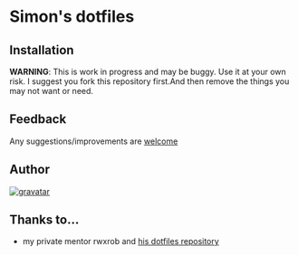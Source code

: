 # Simon's dotfiles

## Installation

**WARNING**: This is work in progress and may be buggy. Use it at your own risk. I suggest you fork this repository first.And then remove the things you may not want or need.

## Feedback

Any suggestions/improvements are [welcome](https://github.com/xnasero/dotfiles/issues)

## Author
[![gravatar](https://secure.gravatar.com/avatar/ba834a706f9df56eee8ee59a2f7be941?s=200)](https://www.linkedin.com/in/simon-donald-woodtli-b61872105/)

## Thanks to…

* my private mentor rwxrob and [his dotfiles repository](https://gitlab.com/rwxrob/dotfiles)
